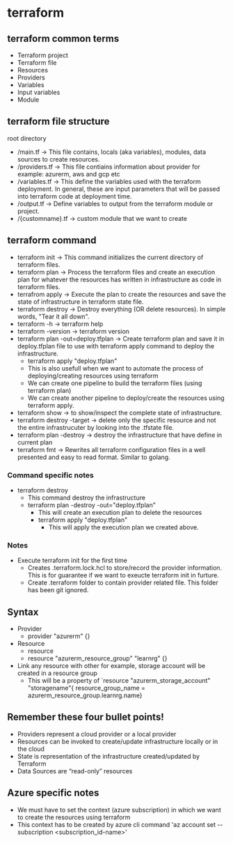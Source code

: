 # terraform

## terraform common terms
- Terraform project
- Terraform file
- Resources
- Providers
- Variables
- Input variables
- Module

## terraform file structure
root directory
  - /main.tf -> This file contains, locals (aka variables), modules, data sources to create resources.
  - /providers.tf -> This file contiains information about provider for example: azurerm, aws and gcp etc
  - /variables.tf -> This define the variables used with the terraform deployment. In general, these are input parameters that will be passed into terraform code at deployment time.
  - /output.tf -> Define variables to output from the terraform module or project.
  - /{customname}.tf -> custom module that we want to create

## terraform command
- terraform init -> This command initializes the current directory of terraform files.
- terraform plan -> Process the terraform files and create an execution plan for whatever the resources has written in infrastructure as code in terraform files.
- terrafrom apply -> Execute the plan to create the resources and save the state of infrastructure in terraform state file.
- terraform destroy -> Destroy everything (OR delete resources). In simple words, "Tear it all down".
- terraform -h -> terraform help
- terraform -version -> terraform version
- terraform plan -out=deploy.tfplan -> Create terraform plan and save it in deploy.tfplan file to use with terraform apply command to deploy the infrastructure.
  - terraform apply "deploy.tfplan"
  - This is also usefull when we want to automate the process of deploying/creating resources using terraform
  - We can create one pipeline to build the terraform files (using terraform plan)
  - We can create another pipeline to deploy/create the resources using terraform apply.
- terraform show -> to show/inspect the complete state of infrastructure.
- terraform destroy -target -> delete only the specific resource and not the entire infrastrucuter by looking into the .tfstate file.
- terraform plan -destroy -> destroy the infrastructure that have define in current plan
- terraform fmt -> Rewrites all terraform configuration files in a well presented and easy to read format. Similar to golang.


### Command specific notes
- terraform destroy
  - This command destroy the infrastructure
  - terraform plan -destroy -out="deploy.tfplan"
    - This will create an execution plan to delete the resources
    - terraform apply "deploy.tfplan"
      - This will apply the execution plan we created above.


### Notes
- Execute terraform init for the first time
  - Creates .terraform.lock.hcl to store/record the provider information. This is for guarantee if we want to exeucte terraform init in furture.
  - Create .terraform folder to contain provider related file. This folder has been git ignored.

## Syntax
- Provider
  - provider "azurerm" {}
- Resource
  - resource <provider> <name>
  - resource "azurerm_resource_group" "learnrg" {}
- Link any resource with other for example, storage account will be created in a resource group
  - This will be a property of `resource "azurerm_storage_account" "storagename"{ resource_group_name = azurerm_resource_group.learnrg.name}


## Remember these four bullet points!
- Providers represent a cloud provider or a local provider
- Resources can be invoked to create/update infrastructure locally or in the cloud
- State is representation of the infrastructure created/updated by Terraform
- Data Sources are “read-only” resources

## Azure specific notes
- We must have to set the context (azure subscription) in which we want to create the resources using terraform
- This context has to be created by azure cli command 'az account set --subscription <subscription_id-name>'